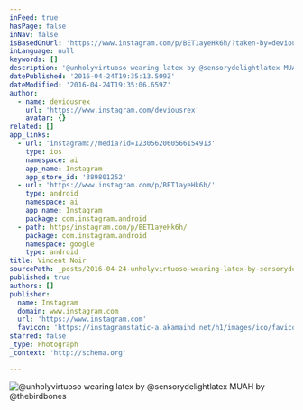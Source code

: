 ```yaml
---
inFeed: true
hasPage: false
inNav: false
isBasedOnUrl: 'https://www.instagram.com/p/BET1ayeHk6h/?taken-by=deviousrex&hl=en'
inLanguage: null
keywords: []
description: '@unholyvirtuoso wearing latex by @sensorydelightlatex MUAH by @thebirdbones'
datePublished: '2016-04-24T19:35:13.509Z'
dateModified: '2016-04-24T19:35:06.659Z'
author:
  - name: deviousrex
    url: 'https://www.instagram.com/deviousrex'
    avatar: {}
related: []
app_links:
  - url: 'instagram://media?id=1230562060566154913'
    type: ios
    namespace: ai
    app_name: Instagram
    app_store_id: '389801252'
  - url: 'https://www.instagram.com/p/BET1ayeHk6h/'
    type: android
    namespace: ai
    app_name: Instagram
    package: com.instagram.android
  - path: https/instagram.com/p/BET1ayeHk6h/
    package: com.instagram.android
    namespace: google
    type: android
title: Vincent Noir
sourcePath: _posts/2016-04-24-unholyvirtuoso-wearing-latex-by-sensorydelightlatex-muah-b.md
published: true
authors: []
publisher:
  name: Instagram
  domain: www.instagram.com
  url: 'https://www.instagram.com'
  favicon: 'https://instagramstatic-a.akamaihd.net/h1/images/ico/favicon.ico/7cdab0872b15.ico'
starred: false
_type: Photograph
_context: 'http://schema.org'

---
```

![@unholyvirtuoso wearing latex by @sensorydelightlatex MUAH by @thebirdbones](https://s3-us-west-2.amazonaws.com/the-grid-img/p/cec73118f1319213b070a8ba03adf45c4d754365.jpg)